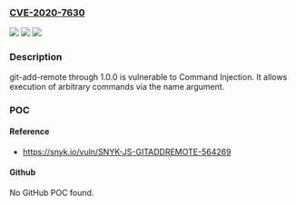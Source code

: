 ### [CVE-2020-7630](https://cve.mitre.org/cgi-bin/cvename.cgi?name=CVE-2020-7630)
![](https://img.shields.io/static/v1?label=Product&message=git-add-remote&color=blue)
![](https://img.shields.io/static/v1?label=Version&message=n%2Fa&color=blue)
![](https://img.shields.io/static/v1?label=Vulnerability&message=Command%20Injection&color=brighgreen)

### Description

git-add-remote through 1.0.0 is vulnerable to Command Injection. It allows execution of arbitrary commands via the name argument.

### POC

#### Reference
- https://snyk.io/vuln/SNYK-JS-GITADDREMOTE-564269

#### Github
No GitHub POC found.

